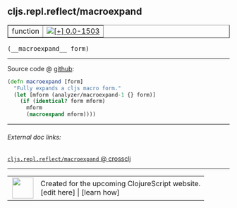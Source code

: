 ## cljs.repl.reflect/macroexpand



 <table border="1">
<tr>
<td>function</td>
<td><a href="https://github.com/cljsinfo/cljs-api-docs/tree/0.0-1503"><img valign="middle" alt="[+] 0.0-1503" title="Added in 0.0-1503" src="https://img.shields.io/badge/+-0.0--1503-lightgrey.svg"></a> </td>
</tr>
</table>


 <samp>
(__macroexpand__ form)<br>
</samp>

---







Source code @ [github](https://github.com/clojure/clojurescript/blob/r1803/src/clj/cljs/repl/reflect.clj#L32-L37):

```clj
(defn macroexpand [form]
  "Fully expands a cljs macro form."
  (let [mform (analyzer/macroexpand-1 {} form)]
    (if (identical? form mform)
      mform
      (macroexpand mform))))
```

<!--
Repo - tag - source tree - lines:

 <pre>
clojurescript @ r1803
└── src
    └── clj
        └── cljs
            └── repl
                └── <ins>[reflect.clj:32-37](https://github.com/clojure/clojurescript/blob/r1803/src/clj/cljs/repl/reflect.clj#L32-L37)</ins>
</pre>

-->

---



###### External doc links:

[`cljs.repl.reflect/macroexpand` @ crossclj](http://crossclj.info/fun/cljs.repl.reflect/macroexpand.html)<br>

---

 <table>
<tr><td>
<img valign="middle" align="right" width="48px" src="http://i.imgur.com/Hi20huC.png">
</td><td>
Created for the upcoming ClojureScript website.<br>
[edit here] | [learn how]
</td></tr></table>

[edit here]:https://github.com/cljsinfo/cljs-api-docs/blob/master/cljsdoc/cljs.repl.reflect/macroexpand.cljsdoc
[learn how]:https://github.com/cljsinfo/cljs-api-docs/wiki/cljsdoc-files

<!--

This information was too distracting to show to readers, but I'll leave it
commented here since it is helpful to:

- pretty-print the data used to generate this document
- and show how to retrieve that data



The API data for this symbol:

```clj
{:ns "cljs.repl.reflect",
 :name "macroexpand",
 :type "function",
 :signature ["[form]"],
 :source {:code "(defn macroexpand [form]\n  \"Fully expands a cljs macro form.\"\n  (let [mform (analyzer/macroexpand-1 {} form)]\n    (if (identical? form mform)\n      mform\n      (macroexpand mform))))",
          :title "Source code",
          :repo "clojurescript",
          :tag "r1803",
          :filename "src/clj/cljs/repl/reflect.clj",
          :lines [32 37]},
 :full-name "cljs.repl.reflect/macroexpand",
 :full-name-encode "cljs.repl.reflect/macroexpand",
 :history [["+" "0.0-1503"]]}

```

Retrieve the API data for this symbol:

```clj
;; from Clojure REPL
(require '[clojure.edn :as edn])
(-> (slurp "https://raw.githubusercontent.com/cljsinfo/cljs-api-docs/catalog/cljs-api.edn")
    (edn/read-string)
    (get-in [:symbols "cljs.repl.reflect/macroexpand"]))
```

-->
